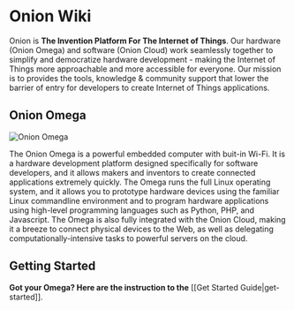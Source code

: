 # Onion Wiki

Onion is **The Invention Platform For The Internet of Things**. Our hardware (Onion Omega) and software (Onion Cloud) work seamlessly together to simplify and democratize hardware development - making the Internet of Things more approachable and more accessible for everyone. Our mission is to provides the tools, knowledge & community support that lower the barrier of entry for developers to create Internet of Things applications.

## Onion Omega

![Onion Omega](http://i.imgur.com/PX5vCMzl.jpg "Onion Omega")

The Onion Omega is a powerful embedded computer with buit-in Wi-Fi. It is a hardware development platform designed specifically for software developers, and it allows makers and inventors to create connected applications extremely quickly. The Omega runs the full Linux operating system, and it allows you to prototype hardware devices using the familiar Linux commandline environment and to program hardware applications using high-level programming languages such as Python, PHP, and Javascript. The Omega is also fully integrated with the Onion Cloud, making it a breeze to connect physical devices to the Web, as well as delegating computationally-intensive tasks to powerful servers on the cloud.

## Getting Started

**Got your Omega? Here are the instruction to the** [[Get Started Guide|get-started]].